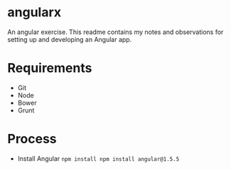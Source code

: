 # angularx
An angular exercise. This readme contains my notes and observations for setting up and developing an Angular app.

# Requirements
* Git
* Node
* Bower
* Grunt

# Process
* Install Angular 
`npm install npm install angular@1.5.5`

